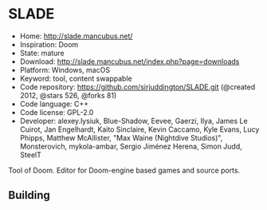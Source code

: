 # SLADE

- Home: http://slade.mancubus.net/
- Inspiration: Doom
- State: mature
- Download: http://slade.mancubus.net/index.php?page=downloads
- Platform: Windows, macOS
- Keyword: tool, content swappable
- Code repository: https://github.com/sirjuddington/SLADE.git (@created 2012, @stars 526, @forks 81)
- Code language: C++
- Code license: GPL-2.0
- Developer: alexey.lysiuk, Blue-Shadow, Eevee, Gaerzi, Ilya, James Le Cuirot, Jan Engelhardt, Kaito Sinclaire, Kevin Caccamo, Kyle Evans, Lucy Phipps, Matthew McAllister, "Max Waine (Nightdive Studios)", Monsterovich, mykola-ambar, Sergio Jiménez Herena, Simon Judd, SteelT

Tool of Doom.
Editor for Doom-engine based games and source ports.

## Building
